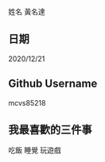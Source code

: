 姓名
黃名達


日期
----
2020/12/21

Github Username
---------------
mcvs85218


我最喜歡的三件事
---------------
吃飯 睡覺 玩遊戲
